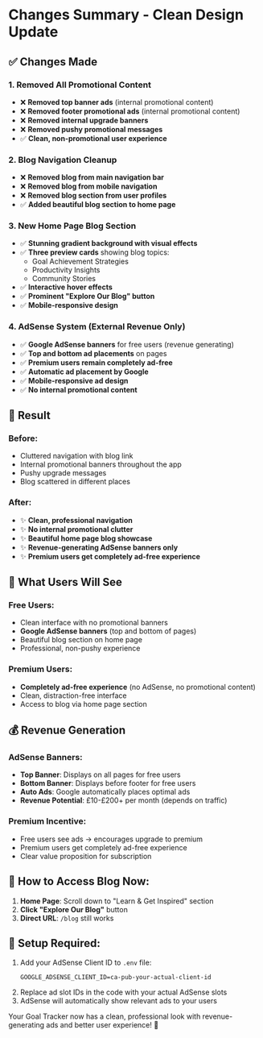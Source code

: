 # Changes Summary - Clean Design Update

## ✅ **Changes Made**

### 1. **Removed All Promotional Content**
- ❌ **Removed top banner ads** (internal promotional content)
- ❌ **Removed footer promotional ads** (internal promotional content) 
- ❌ **Removed internal upgrade banners**
- ❌ **Removed pushy promotional messages**
- ✅ **Clean, non-promotional user experience**

### 2. **Blog Navigation Cleanup**
- ❌ **Removed blog from main navigation bar**
- ❌ **Removed blog from mobile navigation**
- ❌ **Removed blog section from user profiles**
- ✅ **Added beautiful blog section to home page**

### 3. **New Home Page Blog Section**
- ✅ **Stunning gradient background with visual effects**
- ✅ **Three preview cards** showing blog topics:
  - Goal Achievement Strategies
  - Productivity Insights  
  - Community Stories
- ✅ **Interactive hover effects**
- ✅ **Prominent "Explore Our Blog" button**
- ✅ **Mobile-responsive design**

### 4. **AdSense System (External Revenue Only)**
- ✅ **Google AdSense banners** for free users (revenue generating)
- ✅ **Top and bottom ad placements** on pages
- ✅ **Premium users remain completely ad-free**
- ✅ **Automatic ad placement by Google**
- ✅ **Mobile-responsive ad design**
- ✅ **No internal promotional content**

## 🎯 **Result**

### Before:
- Cluttered navigation with blog link
- Internal promotional banners throughout the app
- Pushy upgrade messages
- Blog scattered in different places

### After:
- ✨ **Clean, professional navigation**
- ✨ **No internal promotional clutter**
- ✨ **Beautiful home page blog showcase**
- ✨ **Revenue-generating AdSense banners only**
- ✨ **Premium users get completely ad-free experience**

## 🚀 **What Users Will See**

### **Free Users:**
- Clean interface with no promotional banners
- **Google AdSense banners** (top and bottom of pages)
- Beautiful blog section on home page
- Professional, non-pushy experience

### **Premium Users:**
- **Completely ad-free experience** (no AdSense, no promotional content)
- Clean, distraction-free interface
- Access to blog via home page section

## 💰 **Revenue Generation**

### **AdSense Banners:**
- **Top Banner**: Displays on all pages for free users
- **Bottom Banner**: Displays before footer for free users
- **Auto Ads**: Google automatically places optimal ads
- **Revenue Potential**: £10-£200+ per month (depends on traffic)

### **Premium Incentive:**
- Free users see ads → encourages upgrade to premium
- Premium users get completely ad-free experience
- Clear value proposition for subscription

## 📍 **How to Access Blog Now:**
1. **Home Page**: Scroll down to "Learn & Get Inspired" section
2. **Click "Explore Our Blog"** button
3. **Direct URL**: `/blog` still works

## 🔧 **Setup Required:**
1. Add your AdSense Client ID to `.env` file:
   ```
   GOOGLE_ADSENSE_CLIENT_ID=ca-pub-your-actual-client-id
   ```
2. Replace ad slot IDs in the code with your actual AdSense slots
3. AdSense will automatically show relevant ads to your users

Your Goal Tracker now has a clean, professional look with revenue-generating ads and better user experience! 🎉 